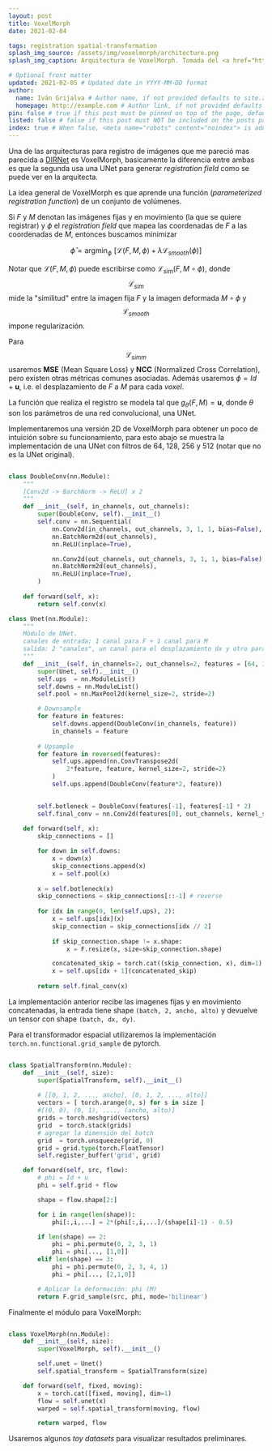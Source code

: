 ```yaml
---
layout: post
title: VoxelMorph
date: 2021-02-04

tags: registration spatial-transformation
splash_img_source: /assets/img/voxelmorph/architecture.png
splash_img_caption: Arquitectura de VoxelMorph. Tomada del <a href="https://arxiv.org/pdf/1809.05231.pdf">paper original</a>. # Splash image caption

# Optional front matter
updated: 2021-02-05 # Updated date in YYYY-MM-DD format
author: 
  name: Iván Grijalva # Author name, if not provided defaults to site.author.name
  homepage: http://example.com # Author link, if not provided defaults to site.author.homepage
pin: false # true if this post must be pinned on top of the page, default is false.
listed: false # false if this post must NOT be included on the posts page, sitemap, and any of the tag pages, default is true
index: true # When false, <meta name="robots" content="noindex"> is added to the page, default is true
---
```


Una de las arquitecturas para registro de imágenes que me pareció mas parecida a [DIRNet](https://arxiv.org/pdf/1704.06065.pdf) es VoxelMorph, basicamente la diferencia entre ambas es que la segunda usa una UNet para generar *registration field* como se puede ver en la arquitecta.

La idea general de VoxelMorph es que aprende una función (*parameterized registration function*) de un conjunto de volúmenes.

Si $F$ y $M$ denotan las imágenes fijas y en movimiento (la que se quiere registrar) y $\phi$ el *registration field* que mapea las coordenadas de $F$ a las coordenadas de $M$, entonces buscamos minimizar

$$\hat{\phi} =  \text{argmin}_\phi \,\, [\mathcal{L}(F, M, \phi) + \lambda  \mathcal{L}_{smooth}(\phi)]$$

Notar que $\mathcal{L}(F, M, \phi)$ puede escribirse como $\mathcal{L}_{sim}(F, M \circ \phi)$, donde $$\mathcal{L}_{sim}$$ mide la "similitud" entre la imagen fija $F$ y la imagen deformada $M \circ \phi$ y $$\mathcal{L}_{smooth}$$ impone regularización.

Para $$\mathcal{L}_{simm}$$ usaremos **MSE** (Mean Square Loss) y **NCC** (Normalized Cross Correlation), pero existen otras métricas comunes asociadas. Además usaremos $\phi = Id + \mathbf{u}$, i.e. el desplazamiento de $F$ a $M$ para cada *voxel*.

La función que realiza el registro se modela tal que $g_\theta (F, M) = \mathbf{u}$, donde $\theta$ son los parámetros de una red convolucional, una UNet.


Implementaremos una versión 2D de VoxelMorph para obtener un poco de intuición sobre su funcionamiento, para esto abajo se muestra la implementación de una UNet con filtros de 64, 128, 256 y 512 (notar que no es la UNet original).

```python

class DoubleConv(nn.Module):
    """
    [Conv2d -> BarchNorm -> ReLU] x 2
    """
    def __init__(self, in_channels, out_channels):
        super(DoubleConv, self).__init__()
        self.conv = nn.Sequential(
            nn.Conv2d(in_channels, out_channels, 3, 1, 1, bias=False),
            nn.BatchNorm2d(out_channels),
            nn.ReLU(inplace=True),

            nn.Conv2d(out_channels, out_channels, 3, 1, 1, bias=False),
            nn.BatchNorm2d(out_channels),
            nn.ReLU(inplace=True),
        )
    
    def forward(self, x):
        return self.conv(x)

class Unet(nn.Module):
    """
    Módulo de UNet.
    canales de entrada: 1 canal para F + 1 canal para M
    salida: 2 "canales", un canal para el desplazamiento dx y otro para dy
    """
    def __init__(self, in_channels=2, out_channels=2, features = [64, 128, 256, 512]):
        super(Unet, self).__init__()
        self.ups  = nn.ModuleList()
        self.downs = nn.ModuleList()
        self.pool = nn.MaxPool2d(kernel_size=2, stride=2)

        # Downsample
        for feature in features:
            self.downs.append(DoubleConv(in_channels, feature))
            in_channels = feature
        
        # Upsample
        for feature in reversed(features):
            self.ups.append(nn.ConvTranspose2d(
                2*feature, feature, kernel_size=2, stride=2)
            )
            self.ups.append(DoubleConv(feature*2, feature))

        
        self.botleneck = DoubleConv(features[-1], features[-1] * 2)
        self.final_conv = nn.Conv2d(features[0], out_channels, kernel_size=1)
    
    def forward(self, x):
        skip_connections = []

        for down in self.downs:
            x = down(x)
            skip_connections.append(x)
            x = self.pool(x)
        
        x = self.botleneck(x)
        skip_connections = skip_connections[::-1] # reverse
        
        for idx in range(0, len(self.ups), 2):
            x = self.ups[idx](x)
            skip_connection = skip_connections[idx // 2]
            
            if skip_connection.shape != x.shape:
                x = F.resize(x, size=skip_connection.shape)

            concatenated_skip = torch.cat((skip_connection, x), dim=1)
            x = self.ups[idx + 1](concatenated_skip)
        
        return self.final_conv(x)
```

La implementación anterior recibe las imagenes fijas y en movimiento concatenadas, la entrada tiene shape `(batch, 2, ancho, alto)` y devuelve un tensor con shape `(batch, dx, dy)`.

Para el transformador espacial utilizaremos la implementación `torch.nn.functional.grid_sample` de pytorch.


```python

class SpatialTransform(nn.Module):
    def __init__(self, size):
        super(SpatialTransform, self).__init__()
        
        # [[0, 1, 2, ..., ancho], [0, 1, 2, ..., alto]]
        vectors = [ torch.arange(0, s) for s in size ]
        #[(0, 0), (0, 1), ...., (ancho, alto)] 
        grids = torch.meshgrid(vectors) 
        grid  = torch.stack(grids)
        # agregar la dimensión del batch
        grid  = torch.unsqueeze(grid, 0)
        grid = grid.type(torch.FloatTensor)
        self.register_buffer('grid', grid)

    def forward(self, src, flow):
        # phi = Id + u
        phi = self.grid + flow 

        shape = flow.shape[2:]

        for i in range(len(shape)):
            phi[:,i,...] = 2*(phi[:,i,...]/(shape[i]-1) - 0.5)

        if len(shape) == 2:
            phi = phi.permute(0, 2, 3, 1) 
            phi = phi[..., [1,0]]
        elif len(shape) == 3:
            phi = phi.permute(0, 2, 3, 4, 1) 
            phi = phi[..., [2,1,0]]

        # Aplicar la deformación: phi (M)
        return F.grid_sample(src, phi, mode='bilinear')

```

Finalmente el módulo para VoxelMorph:

```python

class VoxelMorph(nn.Module):
    def __init__(self, size):
        super(VoxelMorph, self).__init__()

        self.unet = Unet()
        self.spatial_transform = SpatialTransform(size)

    def forward(self, fixed, moving):
        x = torch.cat([fixed, moving], dim=1)
        flow = self.unet(x)
        warped = self.spatial_transform(moving, flow)

        return warped, flow

```

Usaremos algunos *toy datasets* para visualizar resultados preliminares.